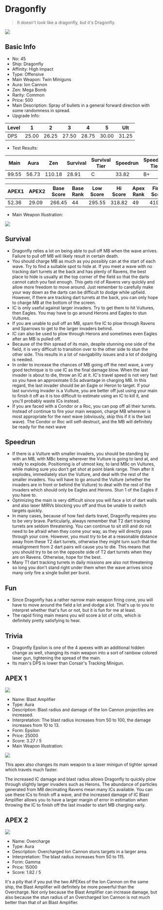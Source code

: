 # Dragonfly

> It doesn't look like a dragonfly, but it's Dragonfly.

<img src="/ships/ship_45.png" style={{zoom:1}}/>

## Basic Info

- No: 45
- Ship: Dragonfly
- Affinity: High Impact
- Type: Offensive
- Main Weapon: Twin Miniguns
- Aura: Ion Cannon
- Zen: Mega Bomb
- Rarity: Common
- Price: 500
- Main Description: Spray of bullets in a general forward direction with some randomness in spread.
- Upgrade Info: 

| Level | 1 | 2 | 3 | 4 | 5 | Ult |
|--|--|--|--|--|--|--|
| DPS | 25.00 | 26.25 | 27.50 | 28.75 | 30.00 | 31.25 |

- Test Results: 

| Main | Aura | Zen | Survival | Survival Tier | Speedrun | Speedrun Tier | Fun | Fun Tier |
|--|--|--|--|--|--|--|--|--|
| 99.55 | 56.73 | 110.18 | 28.91 | C | 33.82 | B+ | 38.18 | A- |

| APEX1 | APEX2 | Base Score | Base Rank | Low Score | Hi Score | Apex Rank | Final Score | FinalRank |
|--|--|--|--|--|--|--|--|--|
| 52.36 | 29.09 | 266.45 | 44 | 295.55 | 318.82 | 49 | 419.73 | 48 |

- Main Weapon Illustration:

<img src="/illustration/main_45.gif" style={{zoom:1}}/>

## Survival

- Dragonfly relies a lot on being able to pull off MB when the wave arrives. Failure to pull off MB will likely result in certain death.
- You should charge MB as much as you possibly can at the start of each wave. Try to find a suitable spot to hide at. If you meet a wave with no tracking dart turrets at the back and has plenty of Ravens, the best place to hide is usually at the top corner of the field so that the darts cannot catch you fast enough. This gets rid of Ravens very quickly and allow more freedom to move around. Just remember to carefully make your way down as the darts can be difficult to dodge while upfield. However, if there are tracking dart turrets at the back, you can only hope to charge MB at the bottom of the screen.
- IC is only useful against larger invaders. Try to get them to hit Vultures, then Eagles. You may have to go around Herons and Eagles to stun Vultures.
- If you are unable to pull off an MB, spam fire IC to plow through Ravens and Sparrows to get to the larger invaders behind.
- IC can also be used to plow through Herons and sometimes even Eagles after an MB is pulled off.
- Because of the thin spread of its main, despite stunning one side of the field, it is very difficult to transition over to the other side to stun the other side. This results in a lot of navigability issues and a lot of dodging is needed.
- In order to increase the chances of MB going off the next wave, a very good technique is to use IC as the final damage blow. When the last invader is about to die, throw an IC at it. IC's travel speed is not very fast so you have an approximate 0.5s advantage in charging MB. In this regard, the last invader should be an Eagle or Heron to target. If your last surviving invader is a Vulture, you are better off just using your main to finish it off as it is too difficult to estimate using an IC to kill it, and you'll probably waste ICs instead.
- If you are faced with a Condor or a Roc, you can pop off all their turrets. Instead of continue to fire your main weapon, charge MB wherever is most appropriate for the next wave (obviously, skip this if it is the last wave). The Condor or Roc will self-destruct, and the MB will definitely be ready for the next wave

## Speedrun

- If there is a Vulture with smaller invaders, you should be standing by with an MB, with MBc being wherever the Vulture is going to land at, and ready to explode. Positioning is of utmost key, to land MBc on Vultures, while making sure you don't get shot at point blank range. Then after it explodes, immediately stun the Vulture, and deal with the rest of the smaller invaders. You will have to go around the Vulture (whether the invaders are in front or behind the Vulture) to deal with the rest of the invaders which should only be Eagles and Herons. Stun 1 of the Eagles if you have to.
- Optimizing the main is very difficult since you will face a lot of dart walls and also laser MIRVs blocking you off and thus be unable to switch targets quickly.
- In many cases, because of how fast darts travel, Dragonfly requires you to be very brave. Particularly, always remember that T2 dart tracking turrets are seldom threatening. You can continue to sit still and do not need to be afraid when they come your way, as they will directly pass through your core. However, you must try to be at a reasonable distance away from these T2 dart turrets, otherwise they might turn such that the misalignment from 2 dart pairs will cause you to die. This means that you should try to be on the opposite side of T2 dart turrets when they are on Ravens. Otherwise, hope for the best.
- Many T1 dart tracking turrets in daily missions are also not threatening so long you don't stand right under them when the wave arrives since many only fire a single bullet per burst.

## Fun

- Since Dragonfly has a rather narrow main weapon firing cone, you will have to move around the field a lot and dodge a lot. That's up to you to interpret whether that's fun or not, but it is fun for me at least.
- The rapid firing main means you will score a lot of crits, which is definitely pretty satisfying to hear.

## Trivia

- Dragonfly Epsilon is one of the 4 apexes with an additional hidden change as well, changing its main weapon into a sort of rainbow colored laser gun, tightening the spread of the main.
- Its main's DPS is lower than Corsair's Tracking Minigun.

## APEX 1

<img src="/ships/ship_45_apex_1.png" style={{zoom:1}}/>

- Name: Blast Amplifier
- Type: Aura
- Description: Blast radius and damage of the Ion Cannon projectiles are increased.
- Interpretation: The blast radius increases from 50 to 100, the damage increases from 10 to 13.
- Form: Epsilon
- Price: 25000
- Score: 3.27 / 5
- Main Weapon Illustration:

<img src="/illustration/main_45_epsilon.gif" style={{zoom:1}}/>

This apex also changes its main weapon to a laser minigun of tighter spread which travels much faster.

The increased IC damage and blast radius allows Dragonfly to quickly plow through slightly larger invaders such as Herons. The abundance of particles generated from MB decimating Ravens mean many ICs available. You can use these ICs to finish off a wave, and the increased damage of IC Blast Amplifier allows you to have a larger margin of error in estimation when throwing the IC to finish off the last invader to start MB charging early.

## APEX 2

<img src="/ships/ship_45_apex_2.png" style={{zoom:1}}/>

- Name: Overcharge
- Type: Aura
- Description: Overcharged Ion Cannon stuns targets in a larger area.
- Interpretation: The blast radius increases from 50 to 115.
- Form: Gamma
- Price: 15000
- Score: 1.82 / 5

It's a pity that if you put the two APEXes of the Ion Cannon on the same ship, the Blast Amplifier will definitely be more powerful than the Overcharge. Not only because the Blast Amplifier can increase damage, but also because the stun radius of an Overcharged Ion Cannon is not much better than that of an Blast Amplifier.
